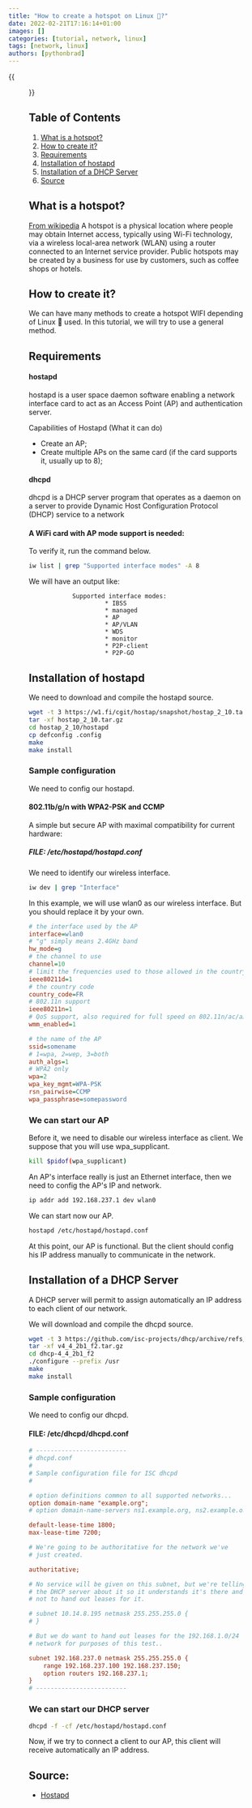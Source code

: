```yaml
---
title: "How to create a hotspot on Linux 🐧?"
date: 2022-02-21T17:16:14+01:00
images: []
categories: [tutorial, network, linux]
tags: [network, linux]
authors: [pythonbrad]
---
```


{{<figure src="/how_to_create_a_hotspot_on_linux/hotspot.png" alt="Hotspot">}}

## Table of Contents
1. [What is a hotspot?](#what-is-a-hotspot)
2. [How to create it?](#how-to-create-it)
3. [Requirements](#requirements)
4. [Installation of hostapd](#installation-of-hostapd)
5. [Installation of a DHCP Server](#installation-of-a-dhcp-server)
6. [Source](#source)

## What is a hotspot?

[From wikipedia](https://en.wikipedia.org/wiki/Hotspot_(Wi-Fi)) A hotspot is a physical location where people may obtain Internet access, typically using Wi-Fi technology, via a wireless local-area network (WLAN) using a router connected to an Internet service provider. Public hotspots may be created by a business for use by customers, such as coffee shops or hotels.

## How to create it?

We can have many methods to create a hotspot WIFI depending of Linux 🐧 used. In this tutorial, we will try to use a general method.

## Requirements

#### hostapd

hostapd is a user space daemon software enabling a network interface card to act as an Access Point (AP) and authentication server.

Capabilities of Hostapd (What it can do)
- Create an AP;
- Create multiple APs on the same card (if the card supports it, usually up to 8);

#### dhcpd

dhcpd is a DHCP server program that operates as a daemon on a server to provide Dynamic Host Configuration Protocol (DHCP) service to a network

#### A WiFi card with AP mode support is needed:

To verify it, run the command below.

```sh
iw list | grep "Supported interface modes" -A 8
```

We will have an output like:

                Supported interface modes:
                         * IBSS
                         * managed
                         * AP
                         * AP/VLAN
                         * WDS
                         * monitor
                         * P2P-client
                         * P2P-GO

## Installation of hostapd

We need to download and compile the hostapd source.

```sh
wget -t 3 https://w1.fi/cgit/hostap/snapshot/hostap_2_10.tar.gz
tar -xf hostap_2_10.tar.gz
cd hostap_2_10/hostapd
cp defconfig .config
make
make install
```

### Sample configuration
We need to config our hostapd.

#### 802.11b/g/n with WPA2-PSK and CCMP

A simple but secure AP with maximal compatibility for current hardware:

#####  FILE: /etc/hostapd/hostapd.conf
We need to identify our wireless interface.

```sh
iw dev | grep "Interface"
```

In this example, we will use wlan0 as our wireless interface.
But you should replace it by your own.

```ini
# the interface used by the AP
interface=wlan0
# "g" simply means 2.4GHz band
hw_mode=g
# the channel to use
channel=10
# limit the frequencies used to those allowed in the country
ieee80211d=1
# the country code
country_code=FR
# 802.11n support
ieee80211n=1
# QoS support, also required for full speed on 802.11n/ac/ax
wmm_enabled=1

# the name of the AP
ssid=somename
# 1=wpa, 2=wep, 3=both
auth_algs=1
# WPA2 only
wpa=2
wpa_key_mgmt=WPA-PSK
rsn_pairwise=CCMP
wpa_passphrase=somepassword
```

### We can start our AP

Before it, we need to disable our wireless interface as client.
We suppose that you will use wpa_supplicant.

```sh
kill $pidof(wpa_supplicant)
```

An AP's interface really is just an Ethernet interface, then we need to config the AP's IP and network.

```sh
ip addr add 192.168.237.1 dev wlan0
```

We can start now our AP.

```sh
hostapd /etc/hostapd/hostapd.conf
```

At this point, our AP is functional. But the client should config his IP address manually to communicate in the network.

## Installation of a DHCP Server

A DHCP server will permit to assign automatically an IP address to each client of our network.

We will download and compile the dhcpd source.

```sh
wget -t 3 https://github.com/isc-projects/dhcp/archive/refs/tags/v4_4_2b1_f2.tar.gz
tar -xf v4_4_2b1_f2.tar.gz
cd dhcp-4_4_2b1_f2
./configure --prefix /usr
make
make install
```

### Sample configuration
We need to config our dhcpd.

####  FILE: /etc/dhcpd/dhcpd.conf

```ini
# -------------------------
# dhcpd.conf
#
# Sample configuration file for ISC dhcpd
#

# option definitions common to all supported networks...
option domain-name "example.org";
# option domain-name-servers ns1.example.org, ns2.example.org;

default-lease-time 1800;
max-lease-time 7200;

# We're going to be authoritative for the network we've
# just created.

authoritative;

# No service will be given on this subnet, but we're telling
# the DHCP server about it so it understands it's there and
# not to hand out leases for it.

# subnet 10.14.8.195 netmask 255.255.255.0 {
# }

# But we do want to hand out leases for the 192.168.1.0/24
# network for purposes of this test..

subnet 192.168.237.0 netmask 255.255.255.0 {
    range 192.168.237.100 192.168.237.150;
    option routers 192.168.237.1;
}
# -------------------------
```

### We can start our DHCP server

```sh
dhcpd -f -cf /etc/hostapd/hostapd.conf
```

Now, if we try to connect a client to our AP, this client will receive automatically an IP address.

## Source:
- [Hostapd](https://wiki.gentoo.org/wiki/Hostapd)
